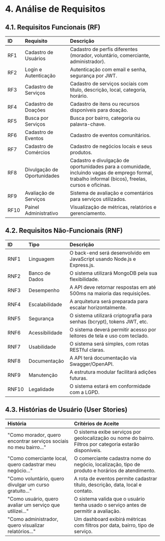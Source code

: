 # 4. Análise de Requisitos

## 4.1. Requisitos Funcionais (RF)

| ID | Requisito | Descrição |
| :--- | :--- | :--- |
| RF1 | Cadastro de Usuários | Cadastro de perfis diferentes (morador, voluntário, comerciante, administrador). |
| RF2 | Login e Autenticação | Autenticação com email e senha, segurança por JWT. |
| RF3 | Cadastro de Serviços | Cadastro de serviços sociais com título, descrição, local, categoria, horário. |
| RF4 | Cadastro de Doações | Cadastro de itens ou recursos disponíveis para doação. |
| RF5 | Busca por Serviços | Busca por bairro, categoria ou palavra-chave. |
| RF6 | Cadastro de Eventos | Cadastro de eventos comunitários. |
| RF7 | Cadastro de Comércios | Cadastro de negócios locais e seus produtos. |
| RF8 | Divulgação de Oportunidades | Cadastro e divulgação de oportunidades para a comunidade, incluindo vagas de emprego formal, trabalho informal (bicos), freelas, cursos e oficinas. |
| RF9 | Avaliação de Serviços | Sistema de avaliação e comentários para serviços utilizados. |
| RF10 | Painel Administrativo | Visualização de métricas, relatórios e gerenciamento. |

## 4.2. Requisitos Não-Funcionais (RNF)

| ID | Tipo | Descrição |
| :--- | :--- | :--- |
| RNF1 | Linguagem | O back-end será desenvolvido em JavaScript usando Node.js e Express.js. |
| RNF2 | Banco de Dados | O sistema utilizará MongoDB pela sua flexibilidade. |
| RNF3 | Desempenho | A API deve retornar respostas em até 500ms na maioria das requisições. |
| RNF4 | Escalabilidade | A arquitetura será preparada para escalar horizontalmente. |
| RNF5 | Segurança | O sistema utilizará criptografia para senhas (bcrypt), tokens JWT, etc. |
| RNF6 | Acessibilidade | O sistema deverá permitir acesso por leitores de tela e uso com teclado. |
| RNF7 | Usabilidade | O sistema será simples, com rotas RESTful claras. |
| RNF8 | Documentação | A API terá documentação via Swagger/OpenAPI. |
| RNF9 | Manutenção | A estrutura modular facilitará adições futuras. |
| RNF10 | Legalidade | O sistema estará em conformidade com a LGPD. |

## 4.3. Histórias de Usuário (User Stories)

| História | Critérios de Aceite |
| :--- | :--- |
| "Como morador, quero encontrar serviços sociais no meu bairro..." | O sistema exibe serviços por geolocalização ou nome do bairro. Filtros por categoria estarão disponíveis. |
| "Como comerciante local, quero cadastrar meu negócio..." | O comerciante cadastra nome do negócio, localização, tipo de produto e horários de atendimento. |
| "Como voluntário, quero divulgar um curso gratuito..." | A rota de eventos permite cadastrar título, descrição, data, local e contato. |
| "Como usuário, quero avaliar um serviço que utilizei..." | O sistema valida que o usuário tenha usado o serviço antes de permitir a avaliação. |
| "Como administrador, quero visualizar relatórios..." | Um dashboard exibirá métricas com filtros por data, bairro, tipo de serviço. |